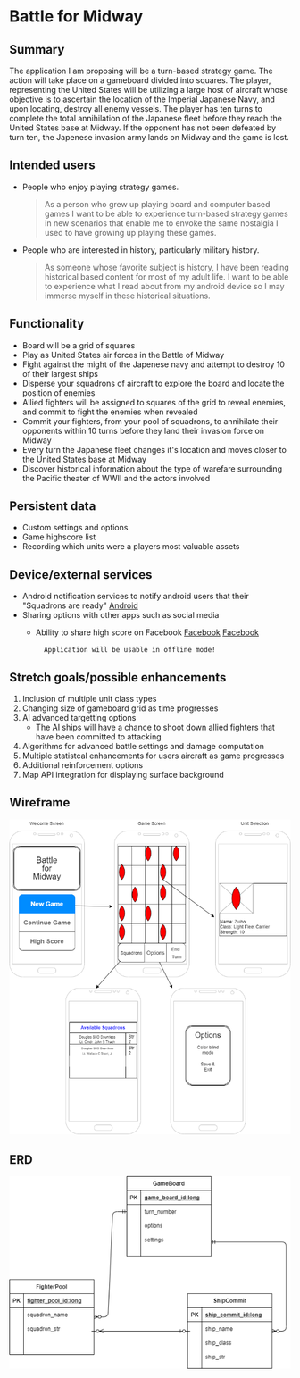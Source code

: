 # Battle for Midway

## Summary

The application I am proposing will be a turn-based strategy game. The action will take place on a gameboard divided into squares. The player, representing the United States will be utilizing a large host of aircraft whose objective is to ascertain the location of the Imperial Japanese Navy, and upon locating, destroy all enemy vessels. The player has ten turns to complete the total annihilation of the Japanese fleet before they reach the United States base at Midway. If the opponent has not been defeated by turn ten, the Japenese invasion army lands on Midway and the game is lost.

## Intended users

* People who enjoy playing strategy games.

	> As a person who grew up playing board and computer based games I want to be able to experience turn-based strategy games in new scenarios that enable me to envoke the same nostalgia I used to have growing up playing these games.

* People who are interested in history, particularly military history.

	> As someone whose favorite subject is history, I have been reading historical based content for most of my adult life. I want to be able to experience what I read about from my android device so I may immerse myself in these historical situations.

## Functionality

* Board will be a grid of squares
* Play as United States air forces in the Battle of Midway
* Fight against the might of the Japenese navy and attempt to destroy 10 of their largest ships
* Disperse your squadrons of aircraft to explore the board and locate the position of enemies
* Allied fighters will be assigned to squares of the grid to reveal enemies, and commit to fight the enemies when revealed
* Commit your fighters, from your pool of squadrons, to annihilate their opponents within 10 turns before they land their invasion force on Midway
* Every turn the Japanese fleet changes it's location and moves closer to the United States base at Midway
* Discover historical information about the type of warefare surrounding the Pacific theater of WWII and the actors involved

## Persistent data

* Custom settings and options
* Game highscore list
* Recording which units were a players most valuable assets
    
## Device/external services

* Android notification services to notify android users that their "Squadrons are ready" 
[Android](https://developer.android.com/training/notify-user/build-notification#java)
* Sharing options with other apps such as social media
	* Ability to share high score on Facebook
	[Facebook](https://developers.facebook.com/products/sharing-facebook)
		[Facebook](https://developers.facebook.com/docs/games/)

			Application will be usable in offline mode!

## Stretch goals/possible enhancements 

1. Inclusion of multiple unit class types
2. Changing size of gameboard grid as time progresses
3. AI advanced targetting options
	* The AI ships will have a chance to shoot down allied fighters that have been committed to attacking
4. Algorithms for advanced battle settings and damage computation
5. Multiple statistcal enhancements for users aircraft as game progresses
6. Additional reinforcement options
7. Map API integration for displaying surface background

## Wireframe

[![Midway](img/proposalPng.png)](pdf)

## ERD

[![ERD](img/erd.png)](pdf/erd.pdf)